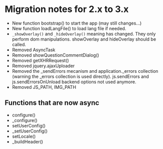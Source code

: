 # Migration notes for 2.x to 3.x

- New function bootstrap() to start the app (may still changes...)
- New function loadLangFile() to load lang file if needed.
- `_showOverlay()` and `_hideOverlay()` meaning has changed. They only perform dom manipulations.  showOverlay and hideOverlay should be called.
- Removed AsyncTask
- Removed showQuestionCommentDialog()
- Removed getXHRRequest()
- Removed jquery.ajaxUploader
- Removed the _sendErrors mecanism and application._errors collection (warning the _errors collection is used directly).  js.sendErrors and js.sendErrorsOnUnload backend options not used anymore.
- Removed JS_PATH, IMG_PATH

## Functions that are now async

- configure()
- _configure()
- setUserConfig()
- _setUserConfig()
- setLocale()
- _buildHeader()
